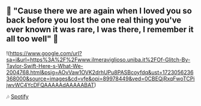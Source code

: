 ## 🍂 "Cause there we are again when I loved you so back before you lost the one real thing you've ever known it was rare, I was there, I remember it all too well" 🍂

!(https://www.google.com/url?sa=i&url=https%3A%2F%2Fwww.ilmeraviglioso.uniba.it%2FOf-Glitch-By-Taylor-Swift-Here-s-What-We-2004768.html&psig=AOvVaw1OVK2drhUPu8PASBcoyfdq&ust=1723056236368000&source=images&cd=vfe&opi=89978449&ved=0CBEQjRxqFwoTCPijwvWC4YcDFQAAAAAdAAAAABAT)

🎶 [Spotify](https://open.spotify.com/user/12181855660?si=9b7a604e18aa4774)
